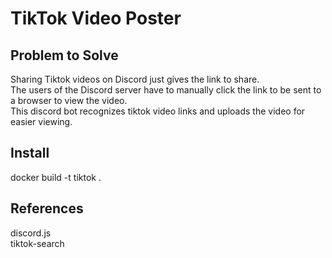# TikTok Video Poster

## Problem to Solve

Sharing Tiktok videos on Discord just gives the link to share.  
The users of the Discord server have to manually click the link to be sent to a browser to view the video.  
This discord bot recognizes tiktok video links and uploads the video for easier viewing.  

## Install

docker build -t tiktok .


## References

discord.js  
tiktok-search  
